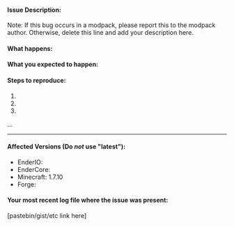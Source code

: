 #### Issue Description:
Note: If this bug occurs in a modpack, please report this to the modpack author. Otherwise, delete this line and add your description here.


#### What happens:



#### What you expected to happen:



#### Steps to reproduce:

1.
2.
3.
...

____
#### Affected Versions (Do *not* use "latest"):

- EnderIO:
- EnderCore:
- Minecraft: 1.7.10
- Forge:

#### Your most recent log file where the issue was present: 

[pastebin/gist/etc link here]
